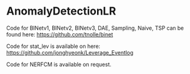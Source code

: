 # AnomalyDetectionLR
Code for BINetv1, BINetv2, BINetv3, DAE, Sampling, Naive, TSP can be found here: https://github.com/tnolle/binet

Code for stat_lev is available on here: https://github.com/jonghyeonk/Leverage_Eventlog

Code for NERFCM is available on request.
